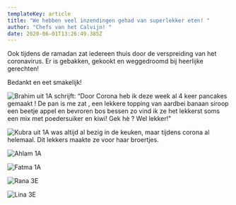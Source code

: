 ```yaml
---
templateKey: article
title: "We hebben veel inzendingen gehad van superlekker eten! "
author: "Chefs van het Calvijn! "
date: 2020-06-01T13:26:49.385Z
---
```

Ook tijdens de ramadan zat iedereen thuis door de verspreiding van het coronavirus. Er is gebakken, gekookt en weggedroomd bij heerlijke gerechten! 

Bedankt en eet smakelijk! 

![Brahim uit 1A schrijft: “Door Corona heb ik deze week al 4 keer pancakes gemaakt ! De pan is me zat , een lekkere topping van aardbei banaan siroop een beetje appel en bevroren bos bessen zo vind ik ze het lekkerst soms een mix met poedersuiker en kiwi! Gek hè ? Wel lekker!"](/img/screen-shot-2020-06-02-at-13.21.01.png)

![Kubra uit 1A was altijd al bezig in de keuken, maar tijdens corona al helemaal. Dit lekkers maakte ze voor haar broertjes. ](/img/thumbnail_image0.jpg)

![Ahlam 1A](/img/f55d42f5-7c4f-4c8a-8fb0-2ebf46270786.jpg)

![Fatma 1A](/img/screen-shot-2020-06-01-at-21.41.14.png)

![Rana 3E](/img/img_4178.jpg)

![Lina 3E](/img/thumbnail_image3.jpg)